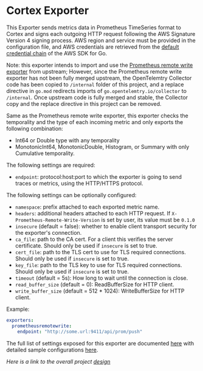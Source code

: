 # Cortex Exporter

This Exporter sends metrics data in Prometheus TimeSeries format to Cortex and signs each outgoing HTTP request following
the AWS Signature Version 4 signing process. AWS region and service must be provided in the configuration file, and AWS
credentials are retrieved from the [default credential chain](https://docs.aws.amazon.com/sdk-for-go/v1/developer-guide/configuring-sdk.html#specifying-credentials)
of the AWS SDK for Go.

Note: this exporter intends to import and use the [Prometheus remote write exporter](https://github.com/open-telemetry/opentelemetry-collector/tree/master/exporter/prometheusremotewriteexporter)
from upstream; However, since the Prometheus remote write exporter has not been fully merged upstream, the OpenTelemtry
Collector code has been copied to `/internal` folder of this project, and a replace directive in `go.mod` redirects 
imports of `go.opentelemtry.io/collector` to `/internal`. Once upstream code is fully merged and stable, the Collector
copy and the replace directive in this project can be removed. 

Same as the Prometheus remote write exporter, this exporter checks the temporality and the type of each incoming metric 
and only exports the following combination:

- Int64 or Double type with any temporality
- MonotonicInt64, MonotonicDouble, Histogram, or Summary with only Cumulative temporality.




The following settings are required:
- `endpoint`: protocol:host:port to which the exporter is going to send traces or metrics, using the HTTP/HTTPS protocol. 

The following settings can be optionally configured:
- `namespace`: prefix attached to each exported metric name.
- `headers`: additional headers attached to each HTTP request. If `X-Prometheus-Remote-Write-Version` is set by user, its value must be `0.1.0`
- `insecure` (default = false): whether to enable client transport security for the exporter's connection.
- `ca_file`: path to the CA cert. For a client this verifies the server certificate. Should only be used if `insecure` is set to true.
- `cert_file`: path to the TLS cert to use for TLS required connections. Should only be used if `insecure` is set to true.
- `key_file`: path to the TLS key to use for TLS required connections. Should only be used if `insecure` is set to true.
- `timeout` (default = 5s): How long to wait until the connection is close.
- `read_buffer_size` (default = 0): ReadBufferSize for HTTP client.
- `write_buffer_size` (default = 512 * 1024): WriteBufferSize for HTTP client.

Example:

```yaml
exporters:
  prometheusremotewrite:
    endpoint: "http://some.url:9411/api/prom/push"
```
The full list of settings exposed for this exporter are documented [here](./config.go)
with detailed sample configurations [here](./testdata/config.yaml).

_Here is a link to the overall project [design](https://github.com/open-telemetry/opentelemetry-collector/pull/1464)_